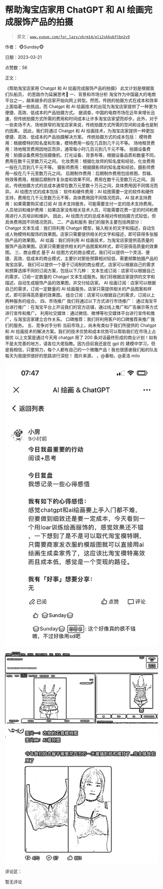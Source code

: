 # 帮助淘宝店家用 ChatGPT 和 AI 绘画完成服饰产品的拍摄

> 原文：[`www.yuque.com/for_lazy/xkrm14/eli2skkubftbn2v9`](https://www.yuque.com/for_lazy/xkrm14/eli2skkubftbn2v9)

作者： 🐵Sunday🐵

日期：2023-03-21

点赞数：56

正文：

《帮助淘宝店家用 Chatgpt 和 AI 绘画完成服饰产品的拍摄》 此文计划是根据我们队船员， 的思路作为延展思考🤔 一、背景和市场分析 淘宝作为中国最大的电商平台之一，越来越多的店家开始向网上转型。然而，传统的拍摄方式在成本和效率上面临着一些挑战，而 Chatgpt 和 AI 绘画技术的出现为淘宝店家提供了一种更为便捷、高效、低成本的产品拍摄方式。 据调查，中国的电商市场在近年来增长迅速，但传统拍摄方式所需的费用和时间成本让许多淘宝店家望而却步。此外，对于一些卖场不大、场地狭窄的淘宝店家来说，传统拍摄方式所需的空间和设备也是制约因素。 因此，我们将通过 Chatgpt 和 AI 绘画技术，为淘宝店家提供一种更加便捷、高效、低成本的产品拍摄解决方案。 传统拍摄方式的成本包括： 模特费用：根据模特的知名度和形象，模特费用一般在几百到几千元不等。 场地租赁费用：场地租赁费用因地区而异，通常每小时几百元到几千元不等。 拍摄设备费用：拍摄设备费用包括摄像机、灯光设备、背景布等，根据设备品质和数量不同，费用在数千元至数万元之间。 化妆费用：根据化妆师的知名度和经验，化妆费用一般在几百到几千元不等。 摄影师费用：根据摄影师的知名度和经验，摄影师费用一般在几千元至数万元之间。 后期制作费用：后期制作费用包括修图、剪辑、特效等费用，根据后期制作复杂度和效果不同，费用在数千元至数万元之间。 因此，传统拍摄方式的总成本通常在数万元至数十万元之间，具体费用因不同情况而异。 AI 绘图方式的成本包括： 软件和硬件费用：AI 绘图需要一定的软件和硬件支持，费用在几千元至数万元不等，具体费用因不同情况而异。 AI 技术支持费用：如果需要购买或订阅 AI 技术支持服务，可能需要支付一定的技术支持费用。 人员培训和维护费用：如果店家没有相关技术人员，可能需要花费一定的时间和费用进行人员培训和维护。 因此，AI 绘图方式的总成本相对传统拍摄方式较低，但具体费用因不同情况而异。 二、产品和服务 我们的服务主要包括两部分： Chatgpt 文本生成：我们将利用 Chatgpt 模型，输入相关的文字和描述，自动生成人物模特和服饰的效果图。店家只需要提供相关的文字和描述，即可获得多张服饰产品的效果图。 AI 绘画：我们将利用 AI 绘画技术，为淘宝店家提供高质量的服饰产品效果图。店家只需要提供相关的产品图案和样式，即可获得高质量的效果图。 三、商业模式 基于 AI 绘图方式的商业模式，我们可以提供一个灵活、便捷、高效、低成本的商业模式，主要针对那些预算相对较低、需要频繁拍摄产品的淘宝店家。 我们可以提供一个基于订阅制的商业模式，店家可以根据自己的需求和预算选择不同的订阅方案，包括以下几种： 文本生成订阅：店家可以根据自己的需求，订阅一定数量的 Chatgpt 文本生成服务。我们将根据店家提供的文字和描述，自动生成服饰产品的效果图，并交付给店家。 AI 绘画订阅：店家可以根据自己的需求，订阅一定数量的 AI 绘画服务。店家只需提供相关的产品图案和样式，即可获得高质量的效果图。 组合订阅：店家可以根据自己的需求，订阅以上两种服务的组合。 四、市场推广 我们将通过以下方式进行市场推广： 通过淘宝平台进行推广：在淘宝平台上开设我们的官方店铺，通过线上推广和广告展示等方式进行宣传和推广。 利用社交媒体：通过微信、微博等社交媒体平台进行宣传和推广，与淘宝店家建立合作关系。 口碑推荐：我们将利用客户的口碑推荐来推广我们的服务。 五、竞争对手分析 当前市场上，尚未有类似于我们所提供的 Chatgpt 和 AI 绘画技术的解决方案。我们的技术优势和成本优势可以帮助我们在市场上占据优 以上文案是通过今天用 chatgpt 用了 200 条对话最终形成的商业计划！如有不是太完善的地方，请各位大佬指教。因为目前我还是在 gpt 的 建模中学习，但是我相信，只要努力，每个人都有自己的一个微雕产品！我也很感谢我们船的队友每天为我提供很好的思路进行深挖！ 图片来源， ，@春柏，@麦洛 milo

![](img/6d43baf0e693e3fb26cd2ed249fbc593.png)  

![](img/90341fa9a6afa0de2c126e361fd08b55.png)  

![](img/803b474b02fbcf1946bcefa523ce0d1b.png)  

评论区：

暂无评论


